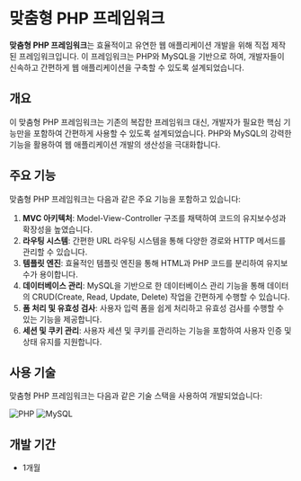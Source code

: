 # 맞춤형 PHP 프레임워크
**맞춤형 PHP 프레임워크**는 효율적이고 유연한 웹 애플리케이션 개발을 위해 직접 제작된 프레임워크입니다. 이 프레임워크는 PHP와 MySQL을 기반으로 하여, 개발자들이 신속하고 간편하게 웹 애플리케이션을 구축할 수 있도록 설계되었습니다.

## 개요

이 맞춤형 PHP 프레임워크는 기존의 복잡한 프레임워크 대신, 개발자가 필요한 핵심 기능만을 포함하여 간편하게 사용할 수 있도록 설계되었습니다. PHP와 MySQL의 강력한 기능을 활용하여 웹 애플리케이션 개발의 생산성을 극대화합니다.

## 주요 기능

맞춤형 PHP 프레임워크는 다음과 같은 주요 기능을 포함하고 있습니다:

1. **MVC 아키텍처**: Model-View-Controller 구조를 채택하여 코드의 유지보수성과 확장성을 높였습니다.
2. **라우팅 시스템**: 간편한 URL 라우팅 시스템을 통해 다양한 경로와 HTTP 메서드를 관리할 수 있습니다.
3. **템플릿 엔진**: 효율적인 템플릿 엔진을 통해 HTML과 PHP 코드를 분리하여 유지보수가 용이합니다.
4. **데이터베이스 관리**: MySQL을 기반으로 한 데이터베이스 관리 기능을 통해 데이터의 CRUD(Create, Read, Update, Delete) 작업을 간편하게 수행할 수 있습니다.
5. **폼 처리 및 유효성 검사**: 사용자 입력 폼을 쉽게 처리하고 유효성 검사를 수행할 수 있는 기능을 제공합니다.
6. **세션 및 쿠키 관리**: 사용자 세션 및 쿠키를 관리하는 기능을 포함하여 사용자 인증 및 상태 유지를 지원합니다.

## 사용 기술

맞춤형 PHP 프레임워크는 다음과 같은 기술 스택을 사용하여 개발되었습니다:

![PHP](https://img.shields.io/badge/PHP-777BB4?style=for-the-badge&logo=php&logoColor=white) ![MySQL](https://img.shields.io/badge/MySQL-4479A1?style=for-the-badge&logo=mysql&logoColor=white)

## 개발 기간
- 1개월
